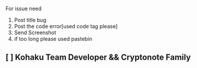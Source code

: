 For issue need

1. Post title bug
2. Post the code error[used code tag please]
3. Send Screenshot
4. if too long please used pastebin

## [  ] Kohaku Team Developer && Cryptonote Family
